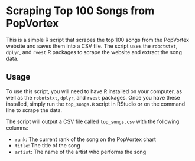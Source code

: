 # Scraping Top 100 Songs from PopVortex

This is a simple R script that scrapes the top 100 songs from the PopVortex website and saves them into a CSV file. The script uses the `robotstxt`, `dplyr`, and `rvest` R packages to scrape the website and extract the song data.

## Usage

To use this script, you will need to have R installed on your computer, as well as the `robotstxt`, `dplyr`, and `rvest` packages. Once you have these installed, simply run the `top_songs.R` script in RStudio or on the command line to scrape the data.

The script will output a CSV file called `top_songs.csv` with the following columns:

- `rank`: The current rank of the song on the PopVortex chart
- `title`: The title of the song
- `artist`: The name of the artist who performs the song

